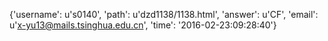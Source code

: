 {'username': u's0140', 'path': u'dzd1138/1138.html', 'answer': u'CF', 'email': u'x-yu13@mails.tsinghua.edu.cn', 'time': '2016-02-23:09:28:40'}